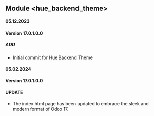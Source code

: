 ## Module <hue_backend_theme>

#### 05.12.2023

#### Version 17.0.1.0.0

##### ADD

- Initial commit for Hue Backend Theme

#### 05.02.2024
#### Version 17.0.1.0.0
#### UPDATE

- The index.html page has been updated to embrace the sleek and modern format of Odoo 17.
